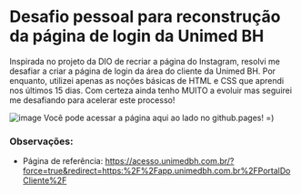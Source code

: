 # Desafio pessoal para reconstrução da página de login da Unimed BH

Inspirada no projeto da DIO de recriar a página do Instagram, resolvi me desafiar a criar a página de login da área do cliente da Unimed BH.
Por enquanto, utilizei apenas as noções básicas de HTML e CSS que aprendi nos últimos 15 dias.
Com certeza ainda tenho MUITO a evoluir mas seguirei me desafiando para acelerar este processo! 

![image](https://user-images.githubusercontent.com/106330678/173669665-bbc5dc8d-2777-4b79-9b86-d9c461bcd387.png)
Você pode acessar a página aqui ao lado no github.pages! =)

### Observações:
- Página de referência: https://acesso.unimedbh.com.br/?force=true&redirect=https:%2F%2Fapp.unimedbh.com.br%2FPortalDoCliente%2F
